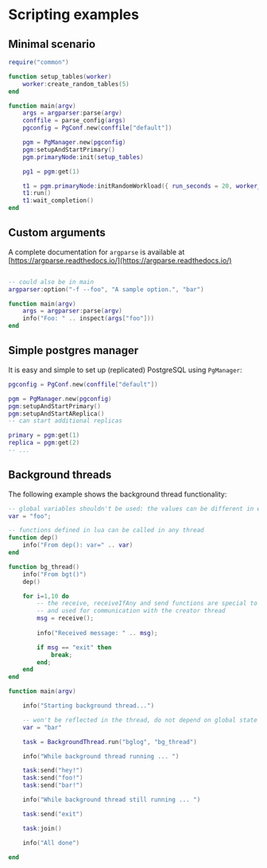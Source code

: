 # Scripting examples

## Minimal scenario

```lua
require("common")

function setup_tables(worker)
	worker:create_random_tables(5)
end

function main(argv)
	args = argparser:parse(argv)
	conffile = parse_config(args)
	pgconfig = PgConf.new(conffile["default"])

	pgm = PgManager.new(pgconfig)
	pgm:setupAndStartPrimary()
	pgm.primaryNode:init(setup_tables)

	pg1 = pgm:get(1)

	t1 = pgm.primaryNode:initRandomWorkload({ run_seconds = 20, worker_count = 5 })
	t1:run()
	t1:wait_completion()
end
```

## Custom arguments

A complete documentation for `argparse` is available at [https://argparse.readthedocs.io/](https://argparse.readthedocs.io/)

```lua

-- could also be in main
argparser:option("-f --foo", "A sample option.", "bar")

function main(argv)
	args = argparser:parse(argv)
    info("Foo: " .. inspect(args["foo"]))
end
```

## Simple postgres manager

It is easy and simple to set up (replicated) PostgreSQL using `PgManager`:

```lua
pgconfig = PgConf.new(conffile["default"])

pgm = PgManager.new(pgconfig)
pgm:setupAndStartPrimary()
pgm:setupAndStartAReplica()
-- can start additional replicas

primary = pgm:get(1)
replica = pgm:get(2)
-- ...
```

## Background threads

The following example shows the background thread functionality:

```lua
-- global variables shouldn't be used: the values can be different in every thread
var = "foo";

-- functions defined in lua can be called in any thread
function dep()
    info("From dep(): var=" .. var)
end

function bg_thread()
    info("From bgt()")
    dep()

    for i=1,10 do
        -- the receive, receiveIfAny and send functions are special to background threads, 
        -- and used for communication with the creator thread
        msg = receive();
        
        info("Received message: " .. msg);

        if msg == "exit" then
            break;
        end;
    end
end

function main(argv)

    info("Starting background thread...")

    -- won't be reflected in the thread, do not depend on global state
    var = "bar"

    task = BackgroundThread.run("bglog", "bg_thread")

    info("While background thread running ... ")

    task:send("hey!")
    task:send("foo!")
    task:send("bar!")

    info("While background thread still running ... ")

    task:send("exit")

    task:join()

    info("All done")

end
```
